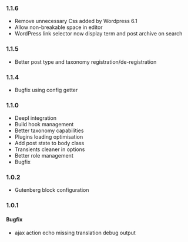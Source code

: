 ### 1.1.6
- Remove unnecessary Css added by Wordpress 6.1
- Allow non-breakable space in editor
- WordPress link selector now display term and post archive on search

### 1.1.5
- Better post type and taxonomy registration/de-registration

### 1.1.4
- Bugfix using config getter

### 1.1.0
- Deepl integration
- Build hook management
- Better taxonomy capabilities
- Plugins loading optimisation
- Add post state to body class
- Transients cleaner in options
- Better role management
- Bugfix

### 1.0.2
- Gutenberg block configuration

### 1.0.1
#### Bugfix
 - ajax action echo missing translation debug output 
